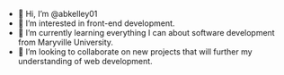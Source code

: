 - 👋 Hi, I’m @abkelley01
- 👀 I’m interested in front-end development. 
- 🌱 I’m currently learning everything I can about software development from Maryville University.
- 💞️ I’m looking to collaborate on new projects that will further my understanding of web development.

<!---
abkelley01/abkelley01 is a ✨ special ✨ repository because its `README.md` (this file) appears on your GitHub profile.
You can click the Preview link to take a look at your changes.
--->
